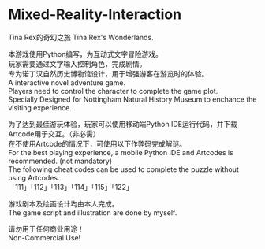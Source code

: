 # Mixed-Reality-Interaction
Tina Rex的奇幻之旅
Tina Rex's Wonderlands. 

本游戏使用Python编写，为互动式文字冒险游戏。  
玩家需要通过文字输入控制角色，完成剧情。  
专为诺丁汉自然历史博物馆设计，用于增强游客在游览时的体验。  
A interactive novel adventure game.  
Players need to control the character to complete the game plot.  
Specially Designed for Nottingham Natural History Museum to enchance the visiting experience.  


为了达到最佳游玩体验，玩家可以使用移动端Python IDE运行代码，并下载Artcode用于交互。（非必需）  
在不使用Artcode的情况下，可使用以下作弊码完成解谜。  
For the best playing experience, a mobile Python IDE and Artcodes is recommended. (not mandatory)  
The following cheat codes can be used to complete the puzzle without using Artcodes.  
「111」「112」「113」「114」「115」「122」  

游戏剧本及绘画设计均由本人完成。  
The game script and illustration are done by myself.  

请勿用于任何商业用途！  
Non-Commercial Use!  
